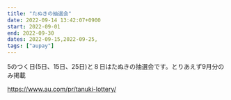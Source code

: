 ```yaml
---
title: "たぬきの抽選会"
date: 2022-09-14 13:42:07+0900
start: 2022-09-01
end: 2022-09-30
dates: 2022-09-15,2022-09-25,
tags: ["aupay"]
---
```


5のつく日(5日、15日、25日)と８日はたぬきの抽選会です。とりあえず9月分のみ掲載

https://www.au.com/pr/tanuki-lottery/
